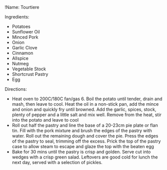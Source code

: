 !Name: Tourtiere

Ingredients:
- Potatoes
- Sunflower Oil
- Minced Pork
- Onion
- Garlic Clove
- Cinnamon
- Allspice
- Nutmeg
- Vegetable Stock
- Shortcrust Pastry
- Egg

Directions:
- Heat oven to 200C/180C fan/gas 6. Boil the potato until tender, drain and mash, then leave to cool. Heat the oil in a non-stick pan, add the mince and onion and quickly fry until browned. Add the garlic, spices, stock, plenty of pepper and a little salt and mix well. Remove from the heat, stir into the potato and leave to cool
- Roll out half the pastry and line the base of a 20-23cm pie plate or flan tin. Fill with the pork mixture and brush the edges of the pastry with water. Roll out the remaining dough and cover the pie. Press the edges of the pastry to seal, trimming off the excess. Prick the top of the pastry case to allow steam to escape and glaze the top with the beaten egg
- Bake for 30 mins until the pastry is crisp and golden. Serve cut into wedges with a crisp green salad. Leftovers are good cold for lunch the next day, served with a selection of pickles.
